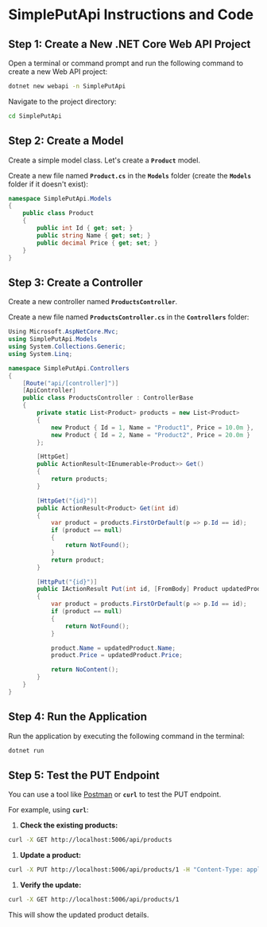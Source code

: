 # **SimplePutApi Instructions and Code**

## **Step 1: Create a New .NET Core Web API Project**

Open a terminal or command prompt and run the following command to create a new Web API project:

```bash
dotnet new webapi -n SimplePutApi
```

Navigate to the project directory:

```bash
cd SimplePutApi
```

## **Step 2: Create a Model**

Create a simple model class. Let's create a **`Product`** model.

Create a new file named **`Product.cs`** in the **`Models`** folder (create the **`Models`** folder if it doesn't exist):

```csharp
namespace SimplePutApi.Models
{
    public class Product
    {
        public int Id { get; set; }
        public string Name { get; set; }
        public decimal Price { get; set; }
    }
}
```

## **Step 3: Create a Controller**

Create a new controller named **`ProductsController`**.

Create a new file named **`ProductsController.cs`** in the **`Controllers`** folder:

```csharp
Using Microsoft.AspNetCore.Mvc;
using SimplePutApi.Models
using System.Collections.Generic;
using System.Linq;

namespace SimplePutApi.Controllers
{
    [Route("api/[controller]")]
    [ApiController]
    public class ProductsController : ControllerBase
    {
        private static List<Product> products = new List<Product>
        {
            new Product { Id = 1, Name = "Product1", Price = 10.0m },
            new Product { Id = 2, Name = "Product2", Price = 20.0m }
        };

        [HttpGet]
        public ActionResult<IEnumerable<Product>> Get()
        {
            return products;
        }

        [HttpGet("{id}")]
        public ActionResult<Product> Get(int id)
        {
            var product = products.FirstOrDefault(p => p.Id == id);
            if (product == null)
            {
                return NotFound();
            }
            return product;
        }

        [HttpPut("{id}")]
        public IActionResult Put(int id, [FromBody] Product updatedProduct)
        {
            var product = products.FirstOrDefault(p => p.Id == id);
            if (product == null)
            {
                return NotFound();
            }

            product.Name = updatedProduct.Name;
            product.Price = updatedProduct.Price;

            return NoContent();
        }
    }
}

```

## **Step 4: Run the Application**

Run the application by executing the following command in the terminal:

```bash
dotnet run
```

## **Step 5: Test the PUT Endpoint**

You can use a tool like [Postman](https://www.postman.com/) or **`curl`** to test the PUT endpoint.

For example, using **`curl`**:

1. **Check the existing products:**

```bash
curl -X GET http://localhost:5006/api/products
```

1. **Update a product:**

```bash
curl -X PUT http://localhost:5006/api/products/1 -H "Content-Type: application/json" -d "{\"id\":1, \"name\":\"UpdatedProduct\", \"price\":15.0}"
```

1. **Verify the update:**

```bash
curl -X GET http://localhost:5006/api/products/1
```

This will show the updated product details.
